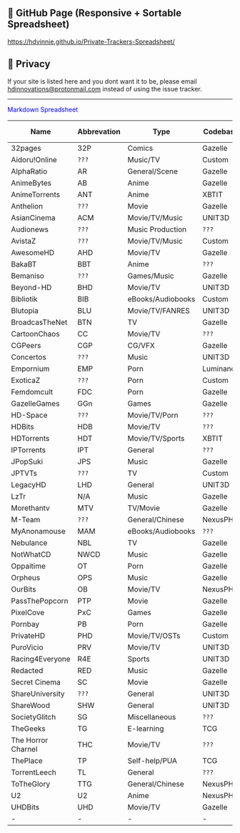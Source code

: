 ## <a name="page"></a> 📄 GitHub Page (Responsive + Sortable Spreadsheet)

https://hdvinnie.github.io/Private-Trackers-Spreadsheet/

## <a name="privacy"></a> 🔐 Privacy

If your site is listed here and you dont want it to be, please email hdinnovations@protonmail.com instead of using the issue tracker.
<hr>
<p style="color:blue;">Markdown Spreadsheet</p>

Name | Abbrevation | Type | Codebase | Users | Torrents | Peers | Ratio | Ratio Diff | Points | Birthdate | Join | Join Diff | Updated
------------ | ------------- | ------------- | ------------- | ------------- | ------------- | ------------- | ------------- | ------------- | ------------- | ------------- | ------------- | ------------- | -------------
| 32pages | 32P | Comics | Gazelle | 5,163 | 45,544 | 280,094 | Yes | `???` | Yes | `???` | Recruitment/Application/Invite | `???` | 12/30/19 |
| Aidoru!Online | `???` | Music/TV | Custom | 34,071 | 155,144 | `???` | Yes | Easy | No | `?`/`?`/17 | Open/Invite | Easy | 12/30/19 |
| AlphaRatio | AR | General/Scene | Gazelle | 17,156 | 200,991 | 601,951 | Yes | Easy | Yes | '?'/'?'/14 | Open/Invite | Easy | 12/31/19 |
| AnimeBytes | AB | Anime | Gazelle | 16,593 | 175,975 | 1,457,776 | Yes | Easy | Yes | `???` | Recruitment/Invite | `???` | 12/30/19 |
| AnimeTorrents | ANT | Anime | XBTIT | 27,411 | 18,147 | 90,708 | Yes | `???` | Yes | `???` | Application/Invite | `???` | 12/29/19 |
| Anthelion | `???` | Movie | Gazelle | 1,576 | 6,263 | 14,680 | Yes | Easy | Yes | `???` | Recruitment/Invite | Easy | 12/30/19 |
| AsianCinema | ACM | Movie/TV/Music | UNIT3D | 9,089 | 5,504 | 25,063 | Yes | `???` | Yes | `???` | Application/Invite | `???` | 12/29/19 |
| Audionews | `???` | Music Production | `???` | 128656 | 98150 | `???` | Yes | Hard | No | `???` | Open/Invite | Easy | 12/30/19 |
| AvistaZ | `???` | Movie/TV/Music | Custom | 141,484 | 61,359 | 412,380 | Yes | Medium | Yes | `???` | Application/Invite | `???` | 12/30/19 |
| AwesomeHD | AHD | Movie/TV | Gazelle | 8,459 | 50,962 | 438,081 | Yes | `???` | Yes | `???` | Application/Invite | `???` | 12/29/19 |
| BakaBT | BBT | Anime | `???` | 55,383 | 20,611 | 270,251 | Yes | Easy | Yes | 09/06/03 | Application | Easy | 12/31/19 |
| Bemaniso | `???` | Games/Music | Gazelle | 8,169 | 16,539 | 110,300 | Yes | `???` | Yes | `???` | Invite | `???` | 12/30/19 |
| Beyond-HD | BHD | Movie/TV | UNIT3D | 15,086 | 41,495 | 170,019 | Yes | `???` | Yes | `???` | Application/Invite | `???` | 12/29/19 |
| Bibliotik | BIB | eBooks/Audiobooks | Custom | 6234 | 406,797 | 1,528,856 | Yes | Hard | No | 1/1/09 | Recruitment/Invite | Hard | 12/29/19
| Blutopia | BLU | Movie/TV/FANRES | UNIT3D | 15,574 | 35,683 | 126,753 | Yes | `???` | Yes | 4/1/17 | Application/Invite | `???` | 12/29/19 |
| BroadcasTheNet | BTN | TV | Gazelle | 35,343 | 322,389 | 3,170,076 | No | N/A | Yes | `???` | Recruitment/Invite | Hard | 12/30/19 |
| CartoonChaos | CC | Movie/TV | `???` | `???` | 8,579 | `???` | Yes | `???` | Yes | `???` | Open/Invite | `???` | 12/30/19 |
| CGPeers | CGP | CG/VFX | Gazelle | 334,345 | 33,620 | 132,058 | No | N/A | No | `???` | Open/Invite | `???` | 12/30/19 |
| Concertos | `???` | Music | UNIT3D | 2294 | 2,761 | 5681 | Yes | `???` | Yes | `???` | Recruitment/Invite | `???` | 12/30/19 |
| Empornium | EMP | Porn | Luminance | 81,839 | 405,869 | 4,008,820 | Yes | `???` | Yes | `???` | Recruitment/Invite | `???` | 12/30/19 |
| ExoticaZ | `???` | Porn | Custom | 36,975 | 12,064 | 109,987 | Yes | `???` | Yes | `???` | Application/Invite | `???` | 12/29/19 |
| Femdomcult | FDC | Porn | Gazelle | 16,354 | 48,186 | 212,685 | Yes | `???` | Yes | `???` | Invite | `???` | 12/30/19 |
| GazelleGames | GGn | Games | Gazelle | 17,743 | 165,131 | 1,858,547 | Yes | `???` | Yes | `???` | Application/Invite | `???` | 12/30/19 |
| HD-Space | `???` | Movie/TV/Porn | `???` | 11,910 | 87,684 | 88,419 | Yes | `???` | Yes | `???` | Recruitment/Invite | `???` | 12/30/19 |
| HDBits | HDB | Movie/TV | `???` | 17,702 | 284,908 | 	 | Yes | Medium | Yes | `???` | Invite | Hard | 12/31/19 |
| HDTorrents | HDT | Movie/TV/Sports | XBTIT | 18,695 | 171,565 | 493,306 | Yes | `???` | Yes | `???` | Application/Invite/Donation | `???` | 12/29/19 |
| IPTorrents | IPT | General | `???` | `???` | 971,790 | `???` | Yes | Easy | Yes | `???` | Application/Invite | `???` | 12/30/19 |
| JPopSuki | JPS | Music | Gazelle | 178,370 | 281,182 | 1,498,882 | Yes | Easy | Yes | `???` | Recruitment/Invite | Easy | 12/30/19 |
| JPTVTs | `???` | TV | Custom | 566 | 23,743 | '???' | Yes | Easy | No | `?`/`?`/17 | Invite | Easy | 12/30/19 |
| LegacyHD | LHD | General | UNIT3D | 102 | 1,591 | 3,422 | Yes | `???` | Yes | `???` | Applications | `???` | 12/29/19 |
| LzTr | N/A | Music | Gazelle | 1,099 | 19,942 | 28,024 | Yes | Medium | Yes | `???` | Application/Invite | `???` | 12/30/19 |
| Morethantv | MTV | TV/Movie | Gazelle | 9,718 | 115,825 | 253,234 | No | N/A | Yes | `?`/`?`/15 | Recruitment/Application/Invite | Easy | 12/30/19 |
| M-Team | `???` | General/Chinese | NexusPHP | 40,803 | 305,064 | 1,885,841 | Yes | Easy | Yes | `???` | Recruitment/Invite | `???` | 12/31/19 |
| MyAnonamouse | MAM | eBooks/Audiobooks | `???` | 56,324 | 513,953 | 4,695,033 | Yes | `???` | Yes | `???` | Application/Invite | Easy | 12/30/19 |
| Nebulance | NBL | TV | Gazelle | 5,746 | 16,745 | 57,873 | No | N/A | Yes | 11/30/14 | Application/Recruitment/Invite | Easy | 12/30/19 |
| NotWhatCD | NWCD | Music | Gazelle | 2,846 | 55,978 | 168,960 | Yes | `???` | Yes | `???` | Recruitment/Invite | `???` | 12/30/19 |
| Oppaitime | OT | Porn | Gazelle | 2,419 | 38,435 | `???` | Yes | Easy | Yes | `???` | Application/Invite | Easy | 12/30/19 |
| Orpheus | OPS | Music | Gazelle | 13,911 | 643,096 | 1,729,046 | Yes | `???` | Yes | `???` | Application/Invite | `???` | 12/30/19 |
| OurBits | OB | Movie/TV | NexusPHP | `???` | `???` | `???` | `???` | `???` | `???` | `???` | `???` | `???` | 12/29/19 |
| PassThePopcorn | PTP | Movie | Gazelle | 38,996 | 544,485 | 3,334,582 | Yes | `???` | Yes | 11/12/08 | Recruitment Only | `???` | 12/29/19 |
| PixelCove | PxC | Games | Gazelle | 1,124 | 1,851 | 10,068 | Yes | `???` | Yes | `???` | Recruitment/Invite | `???` | 12/30/19 |
| Pornbay | PB | Porn | Gazelle | 66,950 | 142,605 | 825,564 | Yes | Easy | Yes | `???` | Open/Invite | `???` | 12/30/19 |
| PrivateHD | PHD | Movie/TV/OSTs | Custom | 42,493 | 41,263 | 293,941 | Yes | `???` | Yes | `???` | Application/Invite | `???` | 12/29/19 |
| PuroVicio | PRV | Movie/TV | UNIT3D | 2,720 | 3,073 | 3,598 | Yes | `???` | Yes | 1/30/18 | Open/Invite | Easy | 12/29/19 |
| Racing4Everyone | R4E | Sports | UNIT3D | 3,402 | 4,423 | 9,690 | Yes | `???` | Yes | `???` | Open/Invite | `???` | 12/29/19 |
| Redacted | RED | Music | Gazelle | 34,813 | 1,778,901 | 5,042,899 | Yes | `???` | No | `???` | Application/Invite | `???` | 12/29/19 |
| Secret Cinema | SC | Movie | Gazelle | 2,499 | 21,997 | 34,637 | No | N/A | Yes | `???` | Recruitment/Invite | `???` | 12/30/19 |
| ShareUniversity | `???` | General | UNIT3D | `???` | `???` | `???` | Yes | `???` | Yes | `???` | `???` | `???` | 12/29/19 |
| ShareWood | SHW | General | UNIT3D | `???` | `???` | `???` | Yes | `???` | Yes | `???` | `???` | `???` | 12/29/19 |
| SocietyGlitch | SG | Miscellaneous | `???` | 920 | 560 | 1,268 | No | N/A | No | `???` | Application/Invite | `???` | 12/30/19 |
| TheGeeks | TG | E-learning | TCG | `???` | 72,478 | `???` | Yes | Hard | No | `???` | Application/Invite | `???` | 12/30/19 |
| The Horror Charnel | THC | Movie/TV | `???` | `???` | `???` | `???` | Yes | `???` | Yes | `???` | `???` | `???` | 12/29/19 |
| ThePlace | TP | Self-help/PUA | TCG | `???` | 64,567 | `???` | Yes | Hard | No | `???` | Application/Invite | `???` | 12/30/19 |
| TorrentLeech | TL | General | `???` | `???` | `???` | `???` | `???` | `???` | `???` | `???` | `???` | `???` | 12/29/19 |
| ToTheGlory | TTG | General/Chinese | NexusPHP | `???` | 243,749 | 667,113 | Yes | Easy | Yes | 2/28/09 | Recruitment/Invite | `???` | 12/31/19 |
| U2 | U2 | Anime | NexusPHP | 8,160 | 34,554 | 413,333 | Yes | Easy | Yes | `???` | Invite | `???` | 12/30/19 |
| UHDBits | UHD | Movie/TV | Gazelle | 6,559 |  29,476 | 52,150 | Yes | `???` | Yes | 12/5/12 | Application/Invite | `???` | 12/29/19 |
| - | - | - | - | - | - | - | - | - | - | - | - | - | - |
